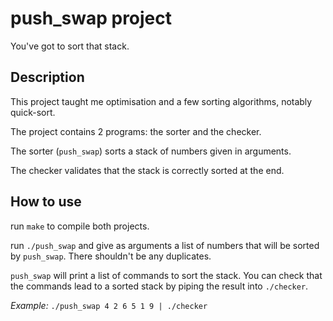 # push\_swap project

You've got to sort that stack.

## Description

This project taught me optimisation and a few sorting algorithms, notably
quick-sort.

The project contains 2 programs: the sorter and the checker.

The sorter (`push_swap`) sorts a stack of numbers given in arguments.

The checker validates that the stack is correctly sorted at the end.

## How to use

run `make` to compile both projects.

run `./push_swap` and give as arguments a list of numbers that will be sorted by `push_swap`.
There shouldn't be any duplicates.

`push_swap` will print a list of commands to sort the stack.
You can check that the commands lead to a sorted stack by piping the result into `./checker`.

*Example:* `./push_swap 4 2 6 5 1 9 | ./checker`
